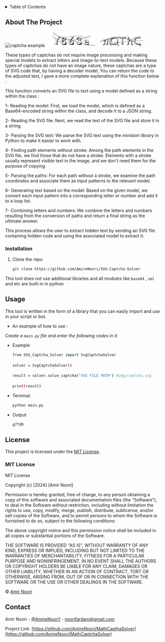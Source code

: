 <details>
  <summary>Table of Contents</summary>
  <ol>
    <li>
      <a href="#about-the-project">About The Project</a>
    </li>
    <li>
      <ul>
        <li><a href="#installation">Installation</a></li>
      </ul>
    </li>
    <li><a href="#usage">Usage</a></li>
    <li><a href="#license">License</a></li>
    <li><a href="#contact">Contact</a></li>
  </ol>
</details>


## About The Project

<img src="images/captcha-example.png" alt="captcha example" style="margin-right: 10px;"> <img src="images/captcha-example2.png" alt="captcha example" style="margin-right: 10px;"> <img src="images/captcha-example3.png" alt="captcha example">

These types of captchas do not require image processing and making special models to extract letters and image-to-text models. Because these types of captchas do not have an image nature, these captchas are a type of SVG code that, by having a decoder model, You can return the code to the adjusted text, I gave a more complete explanation of this function below .

This function converts an SVG file to text using a model defined as a string within the class :

  1- Reading the model: First, we load the model, which is defined as a Base64-encoded string within the class, and decode it to a JSON string.

  2- Reading the SVG file: Next, we read the text of the SVG file and store it in a string.

  3- Parsing the SVG text: We parse the SVG text using the minidom library in Python to make it easier to work with.

  4- Finding path elements without stroke: Among the path elements in the SVG file, we find those that do not have a stroke. Elements with a stroke usually represent visible text in the image, and we don't need them for the purpose of copying.

  5- Parsing the paths: For each path without a stroke, we examine the path coordinates and associate them as input patterns to the relevant model.

  6-  Generating text based on the model: Based on the given model, we convert each input pattern into a corresponding letter or number and add it to a loop list.

  7-  Combining letters and numbers: We combine the letters and numbers resulting from the conversion of paths and return a final string as the ultimate answer.

This process allows the user to extract hidden text by sending an SVG file containing hidden code and using the associated model to extract it.

### Installation

1. Clone the repo
   ```sh
   git clone https://github.com/AmireNoori/SVG-Captcha-Solver
   ```

This tool does not use additional libraries and all modules like `base64` , `xml` and etc are built-in in python


## Usage

This tool is written in the form of a library that you can easily import and use in your script or bot.

* An example of how to use :

_Create a `main.py` file and enter the following codes in it._

* Example
  ```sh
  from SVG_Captcha_Solver import SvgCaptchaSolver

  solver = SvgCaptchaSolver()

  result = solver.solve_captcha("SVG FILE PATH") #img/captcha.svg

  print(result)
  ```
* Terminal
  ```sh
  python main.py
  ```

* Output
  ```sh
  g7TdR
  ```


## License

This project is licensed under the [MIT License](LICENSE).

### MIT License

MIT License

Copyright (c) [2024] [Amir Noori]

Permission is hereby granted, free of charge, to any person obtaining a copy
of this software and associated documentation files (the "Software"), to deal
in the Software without restriction, including without limitation the rights
to use, copy, modify, merge, publish, distribute, sublicense, and/or sell
copies of the Software, and to permit persons to whom the Software is
furnished to do so, subject to the following conditions:

The above copyright notice and this permission notice shall be included in all
copies or substantial portions of the Software.

THE SOFTWARE IS PROVIDED "AS IS", WITHOUT WARRANTY OF ANY KIND, EXPRESS OR
IMPLIED, INCLUDING BUT NOT LIMITED TO THE WARRANTIES OF MERCHANTABILITY,
FITNESS FOR A PARTICULAR PURPOSE AND NONINFRINGEMENT. IN NO EVENT SHALL THE
AUTHORS OR COPYRIGHT HOLDERS BE LIABLE FOR ANY CLAIM, DAMAGES OR OTHER
LIABILITY, WHETHER IN AN ACTION OF CONTRACT, TORT OR OTHERWISE, ARISING FROM,
OUT OF OR IN CONNECTION WITH THE SOFTWARE OR THE USE OR OTHER DEALINGS IN THE
SOFTWARE.

© [Amir Noori](https://github.com/AmireNoori)

## Contact

Amir Noori - [@AmireNoori1](https://t.me/AmireNoori1) - noorifardam@gmail.com

Project Link: [https://github.com/AmireNoori/MathCapthaSolver](https://github.com/AmireNoori/MathCaptchaSolver)
